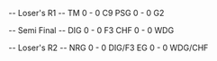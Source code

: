 -- Loser's R1 --
TM  0 - 0 C9
PSG 0 - 0 G2

-- Semi Final --
DIG 0 - 0 F3
CHF 0 - 0 WDG

-- Loser's R2 --
NRG 0 - 0 DIG/F3
EG  0 - 0 WDG/CHF
